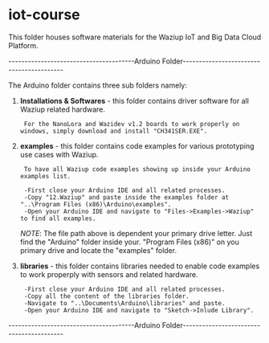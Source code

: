 # iot-course
This folder houses software materials for the Waziup IoT and Big Data Cloud Platform.

---------------------------------------Arduino Folder-----------------------------------------

The Arduino folder contains three sub folders namely:

1. __Installations & Softwares__ - this folder contains driver software for all Waziup related hardware.

		For the NanoLora and Wazidev v1.2 boards to work properly on windows, simply download and install "CH341SER.EXE".

2. __examples__ - this folder contains code examples for various prototyping use cases with Waziup.

		To have all Waziup code examples showing up inside your Arduino examples list.

		-First close your Arduino IDE and all related processes.
		-Copy "12.Waziup" and paste inside the examples folder at "..\Program Files (x86)\Arduino\examples".
		-Open your Arduino IDE and navigate to "Files->Examples->Waziup" to find all examples.

	*NOTE*: The file path above is dependent your primary drive letter. Just find the "Arduino" folder inside your.
	"Program Files (x86)" on you primary drive and locate the "examples" folder.

3. __libraries__ - this folder contains libraries needed to enable code examples to work properply with sensors and related hardware.

		-First close your Arduino IDE and all related processes.
		-Copy all the content of the libraries folder.
		-Navigate to "..\Documents\Arduino\libraries" and paste.
		-Open your Arduino IDE and navigate to "Sketch->Inlude Library".

---------------------------------------Arduino Folder-----------------------------------------